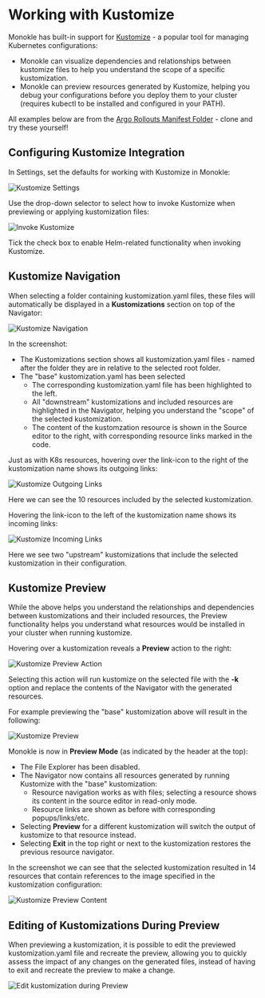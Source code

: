 # Working with Kustomize 

Monokle has built-in support for [Kustomize](https://kustomize.io/) - a popular tool for managing Kubernetes configurations:

- Monokle can visualize dependencies and relationships between kustomize files to help you understand the scope of
  a specific kustomization.
- Monokle can preview resources generated by Kustomize, helping you debug your configurations before you deploy them to 
  your cluster (requires kubectl to be installed and configured in your PATH).

All examples below are from the [Argo Rollouts Manifest Folder](https://github.com/argoproj/argo-rollouts/tree/master/manifests) - clone and try these yourself!

## **Configuring Kustomize Integration**

In Settings, set the defaults for working with Kustomize in Monokle:

![Kustomize Settings](img/kustomize-settings-1.11.png)

Use the drop-down selector to select how to invoke Kustomize when previewing or applying kustomization files:

![Invoke Kustomize](img/invoke-kustomize-setting-1.11.png)

Tick the check box to enable Helm-related functionality when invoking Kustomize.

## **Kustomize Navigation**

When selecting a folder containing kustomization.yaml files, these files will automatically be displayed in a **Kustomizations** section 
on top of the Navigator:

![Kustomize Navigation](img/kustomize-navigation-1.11.png)

In the screenshot:

- The Kustomizations section shows all kustomization.yaml files - named after the folder they are in relative to the selected root folder.
- The "base" kustomization.yaml has been selected
    - The corresponding kustomization.yaml file has been highlighted to the left.
    - All "downstream" kustomizations and included resources are highlighted in the Navigator, helping you understand the "scope" of the selected kustomization.
    - The content of the kustomzation resource is shown in the Source editor to the right, with corresponding resource links marked in the code.

Just as with K8s resources, hovering over the link-icon to the right of the kustomization name shows its outgoing links:

![Kustomize Outgoing Links](img/kustomize-outgoing-links-1.11.png)

Here we can see the 10 resources included by the selected kustomization.

Hovering the link-icon to the left of the kustomization name shows its incoming links:

![Kustomize Incoming Links](img/kustomize-incoming-links-1.4.0.png)  

Here we see two "upstream" kustomizations that include the selected kustomization in their configuration.

## **Kustomize Preview**

While the above helps you understand the relationships and dependencies between kustomizations and their included resources, the
Preview functionality helps you understand what resources would be installed in your cluster when running kustomize.

Hovering over a kustomization reveals a **Preview** action to the right:

![Kustomize Preview Action](img/kustomize-preview-action-1.11.png)

Selecting this action will run kustomize on the selected file with the **-k** option and replace the contents of the Navigator with the 
generated resources.  

For example previewing the "base" kustomization above will result in the following:

![Kustomize Preview](img/kustomize-preview-1.11.png)

Monokle is now in **Preview Mode** (as indicated by the header at the top):

- The File Explorer has been disabled.
- The Navigator now contains all resources generated by running Kustomize with the "base" kustomization:
    - Resource navigation works as with files; selecting a resource shows its content in the source editor in read-only mode.
    - Resource links are shown as before with corresponding popups/links/etc.
- Selecting **Preview** for a different kustomization will switch the output of kustomize to that resource instead.
- Selecting **Exit** in the top right or next to the kustomization restores the previous resource navigator.

In the screenshot we can see that the selected kustomization resulted in 14 resources that contain references to the image
specified in the kustomization configuration:

![Kustomize Preview Content](img/kustomize-preview-content-1.11.png)

## **Editing of Kustomizations During Preview**

When previewing a kustomization, it is possible to edit the previewed kustomization.yaml file and recreate the preview, allowing 
you to quickly assess the impact of any changes on the generated files, instead of having to exit and recreate the preview to make a change.
 
![Edit kustomization during Preview](img/kusk-preview-reload-1.11.png)
